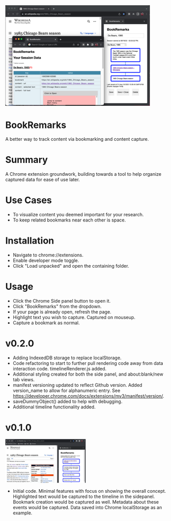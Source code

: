 <img src="images/bookremarks-v2.png" width="450">

# BookRemarks

A better way to track content via bookmarking and content capture.

# Summary

A Chrome extension groundwork, building towards a tool to help organize captured data for ease of use later.

# Use Cases

- To visualize content you deemed important for your research.
- To keep related bookmarks near each other is space.

# Installation

- Navigate to chrome://extensions.
- Enable developer mode toggle.
- Click "Load unpacked" and open the containing folder.

# Usage

- Click the Chrome Side panel button to open it.
- Click "BookRemarks" from the dropdown.
- If your page is already open, refresh the page.
- Highlight text you wish to capture. Captured on mouseup.
- Capture a bookmark as normal.

# v0.2.0

- Adding IndexedDB storage to replace localStorage.
- Code refactoring to start to further pull rendering code away from data interaction code. timelineRenderer.js added.
- Additional styling created for both the side panel, and about:blank/new tab views.
- manifest versioning updated to reflect Github version. Added version_name to allow for alphanumeric entry. See https://developer.chrome.com/docs/extensions/mv3/manifest/version/.
- saveDummyObject() added to help with debugging.
- Additional timeline functionality added.

# v0.1.0

<img src="images/bookremarks session view-v1.png" width="250">

- Initial code. Minimal features with focus on showing the overall concept. Highlighted text would be captured to the timeline in the sidepanel. Bookmark creation would be captured as well. Metadata about these events would be captured. Data saved into Chrome localStorage as an example.
